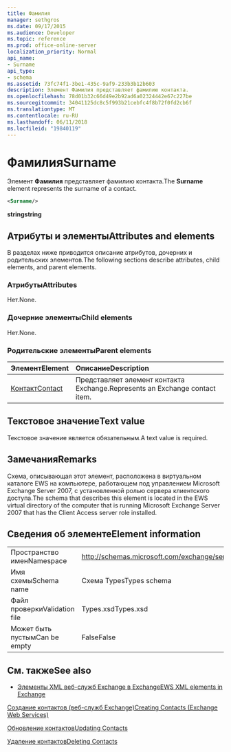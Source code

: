 ```yaml
---
title: Фамилия
manager: sethgros
ms.date: 09/17/2015
ms.audience: Developer
ms.topic: reference
ms.prod: office-online-server
localization_priority: Normal
api_name:
- Surname
api_type:
- schema
ms.assetid: 73fc74f1-3be1-435c-9af9-233b3b12b603
description: Элемент Фамилия представляет фамилию контакта.
ms.openlocfilehash: 78d01b32c66d49e2b92ad6a02324442e67c227be
ms.sourcegitcommit: 34041125dc8c5f993b21cebfc4f8b72f0fd2cb6f
ms.translationtype: MT
ms.contentlocale: ru-RU
ms.lasthandoff: 06/11/2018
ms.locfileid: "19840119"
---
```

# <a name="surname"></a><span data-ttu-id="acade-103">Фамилия</span><span class="sxs-lookup"><span data-stu-id="acade-103">Surname</span></span>

<span data-ttu-id="acade-104">Элемент **Фамилия** представляет фамилию контакта.</span><span class="sxs-lookup"><span data-stu-id="acade-104">The **Surname** element represents the surname of a contact.</span></span> 
  
```xml
<Surname/>
```

 <span data-ttu-id="acade-105">**string**</span><span class="sxs-lookup"><span data-stu-id="acade-105">**string**</span></span>
## <a name="attributes-and-elements"></a><span data-ttu-id="acade-106">Атрибуты и элементы</span><span class="sxs-lookup"><span data-stu-id="acade-106">Attributes and elements</span></span>

<span data-ttu-id="acade-107">В разделах ниже приводится описание атрибутов, дочерних и родительских элементов.</span><span class="sxs-lookup"><span data-stu-id="acade-107">The following sections describe attributes, child elements, and parent elements.</span></span>
  
### <a name="attributes"></a><span data-ttu-id="acade-108">Атрибуты</span><span class="sxs-lookup"><span data-stu-id="acade-108">Attributes</span></span>

<span data-ttu-id="acade-109">Нет.</span><span class="sxs-lookup"><span data-stu-id="acade-109">None.</span></span>
  
### <a name="child-elements"></a><span data-ttu-id="acade-110">Дочерние элементы</span><span class="sxs-lookup"><span data-stu-id="acade-110">Child elements</span></span>

<span data-ttu-id="acade-111">Нет.</span><span class="sxs-lookup"><span data-stu-id="acade-111">None.</span></span>
  
### <a name="parent-elements"></a><span data-ttu-id="acade-112">Родительские элементы</span><span class="sxs-lookup"><span data-stu-id="acade-112">Parent elements</span></span>

|<span data-ttu-id="acade-113">**Элемент**</span><span class="sxs-lookup"><span data-stu-id="acade-113">**Element**</span></span>|<span data-ttu-id="acade-114">**Описание**</span><span class="sxs-lookup"><span data-stu-id="acade-114">**Description**</span></span>|
|:-----|:-----|
|[<span data-ttu-id="acade-115">Контакт</span><span class="sxs-lookup"><span data-stu-id="acade-115">Contact</span></span>](contact.md) <br/> |<span data-ttu-id="acade-116">Представляет элемент контакта Exchange.</span><span class="sxs-lookup"><span data-stu-id="acade-116">Represents an Exchange contact item.</span></span>  <br/> |
   
## <a name="text-value"></a><span data-ttu-id="acade-117">Текстовое значение</span><span class="sxs-lookup"><span data-stu-id="acade-117">Text value</span></span>

<span data-ttu-id="acade-118">Текстовое значение является обязательным.</span><span class="sxs-lookup"><span data-stu-id="acade-118">A text value is required.</span></span>
  
## <a name="remarks"></a><span data-ttu-id="acade-119">Замечания</span><span class="sxs-lookup"><span data-stu-id="acade-119">Remarks</span></span>

<span data-ttu-id="acade-120">Схема, описывающая этот элемент, расположена в виртуальном каталоге EWS на компьютере, работающем под управлением Microsoft Exchange Server 2007, с установленной ролью сервера клиентского доступа.</span><span class="sxs-lookup"><span data-stu-id="acade-120">The schema that describes this element is located in the EWS virtual directory of the computer that is running Microsoft Exchange Server 2007 that has the Client Access server role installed.</span></span>
  
## <a name="element-information"></a><span data-ttu-id="acade-121">Сведения об элементе</span><span class="sxs-lookup"><span data-stu-id="acade-121">Element information</span></span>

|||
|:-----|:-----|
|<span data-ttu-id="acade-122">Пространство имен</span><span class="sxs-lookup"><span data-stu-id="acade-122">Namespace</span></span>  <br/> |http://schemas.microsoft.com/exchange/services/2006/types  <br/> |
|<span data-ttu-id="acade-123">Имя схемы</span><span class="sxs-lookup"><span data-stu-id="acade-123">Schema name</span></span>  <br/> |<span data-ttu-id="acade-124">Схема Types</span><span class="sxs-lookup"><span data-stu-id="acade-124">Types schema</span></span>  <br/> |
|<span data-ttu-id="acade-125">Файл проверки</span><span class="sxs-lookup"><span data-stu-id="acade-125">Validation file</span></span>  <br/> |<span data-ttu-id="acade-126">Types.xsd</span><span class="sxs-lookup"><span data-stu-id="acade-126">Types.xsd</span></span>  <br/> |
|<span data-ttu-id="acade-127">Может быть пустым</span><span class="sxs-lookup"><span data-stu-id="acade-127">Can be empty</span></span>  <br/> |<span data-ttu-id="acade-128">False</span><span class="sxs-lookup"><span data-stu-id="acade-128">False</span></span>  <br/> |
   
## <a name="see-also"></a><span data-ttu-id="acade-129">См. также</span><span class="sxs-lookup"><span data-stu-id="acade-129">See also</span></span>



- [<span data-ttu-id="acade-130">Элементы XML веб-служб Exchange в Exchange</span><span class="sxs-lookup"><span data-stu-id="acade-130">EWS XML elements in Exchange</span></span>](ews-xml-elements-in-exchange.md)


[<span data-ttu-id="acade-131">Создание контактов (веб-служб Exchange)</span><span class="sxs-lookup"><span data-stu-id="acade-131">Creating Contacts (Exchange Web Services)</span></span>](http://msdn.microsoft.com/library/4845917e-70d1-481c-bbd7-011ec6571789%28Office.15%29.aspx)
  
[<span data-ttu-id="acade-132">Обновление контактов</span><span class="sxs-lookup"><span data-stu-id="acade-132">Updating Contacts</span></span>](http://msdn.microsoft.com/library/9a865953-b94a-4229-b632-2dee433314be%28Office.15%29.aspx)
  
[<span data-ttu-id="acade-133">Удаление контактов</span><span class="sxs-lookup"><span data-stu-id="acade-133">Deleting Contacts</span></span>](http://msdn.microsoft.com/library/fcc3dc84-cd3e-455e-a1a7-ae6921c9b588%28Office.15%29.aspx)


